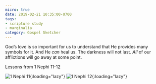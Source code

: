 ```yaml
---
micro: true
date: 2019-02-21 10:35:00-0700
tags:
- scripture study
- marginalia
category: Gospel Sketcher
---
```


God’s love is so important for us to understand that He provides many symbols for it. And He *can* heal us. The darkness will not last. *All* of our afflictions will go away at some point.

Lessons from 1 Nephi 11-12

![1 Nephi 11](https://media.bennorris.org/images/gospelsketcher/uploads/2019/507e3e6e0c.jpg){:loading="lazy"} ![1 Nephi 12](https://media.bennorris.org/images/gospelsketcher/uploads/2019/e9a63b90c3.jpg){:loading="lazy"}